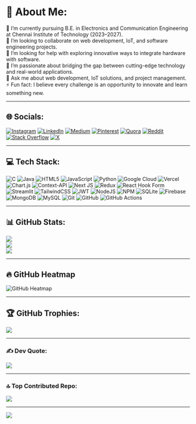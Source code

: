 # 💫 About Me:
🔭 I’m currently pursuing B.E. in Electronics and Communication Engineering at Chennai Institute of Technology (2023–2027).  
👯 I’m looking to collaborate on web development, IoT, and software engineering projects.  
🤝 I’m looking for help with exploring innovative ways to integrate hardware with software.  
🌟 I’m passionate about bridging the gap between cutting-edge technology and real-world applications.  
💬 Ask me about web development, IoT solutions, and project management.  
⚡ Fun fact: I believe every challenge is an opportunity to innovate and learn something new.  

---

## 🌐 Socials:
[![Instagram](https://img.shields.io/badge/Instagram-%23E4405F.svg?logo=Instagram&logoColor=white)](https://instagram.com/krithick.dev) [![LinkedIn](https://img.shields.io/badge/LinkedIn-%230077B5.svg?logo=linkedin&logoColor=white)](https://linkedin.com/in/guru-krithick) [![Medium](https://img.shields.io/badge/Medium-12100E?logo=medium&logoColor=white)](https://medium.com/@krithickguru13) [![Pinterest](https://img.shields.io/badge/Pinterest-%23E60023.svg?logo=Pinterest&logoColor=white)](https://pinterest.com/gkrithick) [![Quora](https://img.shields.io/badge/Quora-%23B92B27.svg?logo=Quora&logoColor=white)](https://quora.com/profile/Guru-Krithick-1) [![Reddit](https://img.shields.io/badge/Reddit-%23FF4500.svg?logo=Reddit&logoColor=white)](https://reddit.com/user/Annual-Award3540) [![Stack Overflow](https://img.shields.io/badge/-Stackoverflow-FE7A16?logo=stack-overflow&logoColor=white)](https://stackoverflow.com/users/29046591) [![X](https://img.shields.io/badge/X-black.svg?logo=X&logoColor=white)](https://x.com/GuruKrithick130)

---

## 💻 Tech Stack:
![C](https://img.shields.io/badge/c-%2300599C.svg?style=for-the-badge&logo=c&logoColor=white) ![Java](https://img.shields.io/badge/java-%23ED8B00.svg?style=for-the-badge&logo=openjdk&logoColor=white) ![HTML5](https://img.shields.io/badge/html5-%23E34F26.svg?style=for-the-badge&logo=html5&logoColor=white) ![JavaScript](https://img.shields.io/badge/javascript-%23323330.svg?style=for-the-badge&logo=javascript&logoColor=%23F7DF1E) ![Python](https://img.shields.io/badge/python-3670A0?style=for-the-badge&logo=python&logoColor=ffdd54) ![Google Cloud](https://img.shields.io/badge/GoogleCloud-%234285F4.svg?style=for-the-badge&logo=google-cloud&logoColor=white) ![Vercel](https://img.shields.io/badge/vercel-%23000000.svg?style=for-the-badge&logo=vercel&logoColor=white) ![Chart.js](https://img.shields.io/badge/chart.js-F5788D.svg?style=for-the-badge&logo=chart.js&logoColor=white) ![Context-API](https://img.shields.io/badge/Context--Api-000000?style=for-the-badge&logo=react) ![Next JS](https://img.shields.io/badge/Next-black?style=for-the-badge&logo=next.js&logoColor=white) ![Redux](https://img.shields.io/badge/redux-%23593d88.svg?style=for-the-badge&logo=redux&logoColor=white) ![React Hook Form](https://img.shields.io/badge/React%20Hook%20Form-%23EC5990.svg?style=for-the-badge&logo=reacthookform&logoColor=white) ![Streamlit](https://img.shields.io/badge/Streamlit-%23FE4B4B.svg?style=for-the-badge&logo=streamlit&logoColor=white) ![TailwindCSS](https://img.shields.io/badge/tailwindcss-%2338B2AC.svg?style=for-the-badge&logo=tailwind-css&logoColor=white) ![JWT](https://img.shields.io/badge/JWT-black?style=for-the-badge&logo=JSON%20web%20tokens) ![NodeJS](https://img.shields.io/badge/node.js-6DA55F?style=for-the-badge&logo=node.js&logoColor=white) ![NPM](https://img.shields.io/badge/NPM-%23CB3837.svg?style=for-the-badge&logo=npm&logoColor=white) ![SQLite](https://img.shields.io/badge/sqlite-%2307405e.svg?style=for-the-badge&logo=sqlite&logoColor=white) ![Firebase](https://img.shields.io/badge/firebase-a08021?style=for-the-badge&logo=firebase&logoColor=ffcd34) ![MongoDB](https://img.shields.io/badge/MongoDB-%234ea94b.svg?style=for-the-badge&logo=mongodb&logoColor=white) ![MySQL](https://img.shields.io/badge/mysql-4479A1.svg?style=for-the-badge&logo=mysql&logoColor=white) ![Git](https://img.shields.io/badge/git-%23F05033.svg?style=for-the-badge&logo=git&logoColor=white) ![GitHub](https://img.shields.io/badge/github-%23121011.svg?style=for-the-badge&logo=github&logoColor=white) ![GitHub Actions](https://img.shields.io/badge/github%20actions-%232671E5.svg?style=for-the-badge&logo=githubactions&logoColor=white)

---

## 📊 GitHub Stats:
![](https://github-readme-stats.vercel.app/api?username=guru-krithick&theme=dark&hide_border=false&include_all_commits=true&count_private=false)  
![](https://github-readme-streak-stats.herokuapp.com/?user=guru-krithick&theme=dark&hide_border=false)  
![](https://github-readme-stats.vercel.app/api/top-langs/?username=guru-krithick&theme=dark&hide_border=false&include_all_commits=true&count_private=false&layout=compact)

---

## 🔥 GitHub Heatmap
![GitHub Heatmap](https://github-readme-activity-graph.vercel.app/graph?username=guru-krithick&bg_color=0d1117&color=58a6ff&line=58a6ff&point=f0f6fc&area=true&hide_border=true)

---

## 🏆 GitHub Trophies:
![](https://github-profile-trophy.vercel.app/?username=guru-krithick&theme=radical&no-frame=false&no-bg=true&margin-w=4)

---

### ✍ Dev Quote:
![](https://quotes-github-readme.vercel.app/api?type=horizontal&theme=dark)

---

### 🔝 Top Contributed Repo:
![](https://github-contributor-stats.vercel.app/api?username=guru-krithick&limit=5&theme=dark&combine_all_yearly_contributions=true)

---

[![](https://visitcount.itsvg.in/api?id=guru-krithick&icon=0&color=0)](https://visitcount.itsvg.in)

